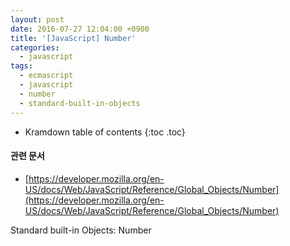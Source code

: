 ```yaml
---
layout: post
date: 2016-07-27 12:04:00 +0900
title: '[JavaScript] Number'
categories:
  - javascript
tags:
  - ecmascript
  - javascript
  - number
  - standard-built-in-objects
---
```


* Kramdown table of contents
{:toc .toc}

#### 관련 문서

- [https://developer.mozilla.org/en-US/docs/Web/JavaScript/Reference/Global_Objects/Number](https://developer.mozilla.org/en-US/docs/Web/JavaScript/Reference/Global_Objects/Number)

Standard built-in Objects: Number
